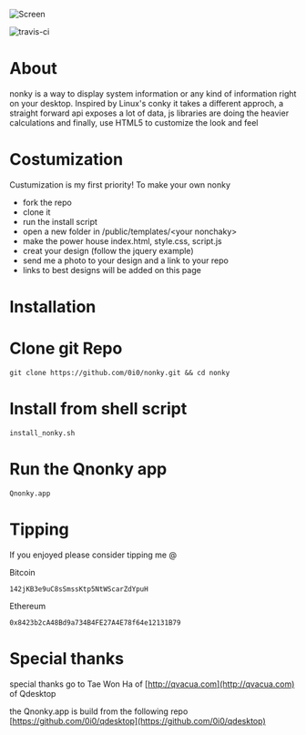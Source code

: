 ![Screen](https://i.imgur.com/XROoRU4.png)

![travis-ci](https://api.travis-ci.org/0i0/nonky.svg?branch=master)

# About

nonky is a way to display system information or any kind of information right on your desktop.
Inspired by Linux's conky it takes a different approch, a straight forward api exposes a lot of data, js libraries are doing the heavier calculations and finally, use HTML5 to customize the look and feel

# Costumization

Custumization is my first priority!
To make your own nonky

- fork the repo
- clone it
- run the install script
- open a new folder in /public/templates/\<your nonchaky\>
- make the power house index.html, style.css, script.js
- creat your design (follow the jquery example)
- send me a photo to your design and a link to your repo
- links to best designs will be added on this page

# Installation

# Clone git Repo

    git clone https://github.com/0i0/nonky.git && cd nonky

# Install from shell script

	install_nonky.sh

# Run the Qnonky app

	Qnonky.app

# Tipping

If you enjoyed please consider tipping me @

Bitcoin 
	
	142jKB3e9uC8sSmssKtp5NtWScarZdYpuH

Ethereum

	0x8423b2cA48Bd9a734B4FE27A4E78f64e12131B79​

# Special thanks

special thanks go to Tae Won Ha of [http://qvacua.com](http://qvacua.com) of Qdesktop

the Qnonky.app is build from the following repo [https://github.com/0i0/qdesktop](https://github.com/0i0/qdesktop) 
